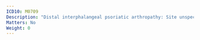 ```yaml
---
ICD10: M0709
Description: "Distal interphalangeal psoriatic arthropathy: Site unspecified"
Matters: No
Weight: 0
---
```

